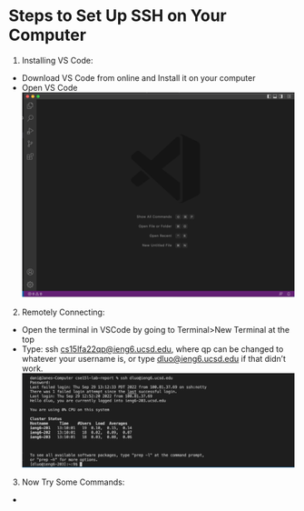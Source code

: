 # Steps to Set Up SSH on Your Computer

1. Installing VS Code:
- Download VS Code from online and Install it on your computer
- Open VS Code
![image](vsCode.png)

2. Remotely Connecting:
- Open the terminal in VSCode by going to Terminal>New Terminal at the top
- Type: ssh cs15lfa22qp@ieng6.ucsd.edu, where qp can be changed to whatever your username is, or type dluo@ieng6.ucsd.edu if that didn’t work.
![image](remotelyConnecting.png)
3. Now Try Some Commands:
- 